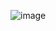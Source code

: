 ![image](https://github.com/solid-lite/draft-spec/assets/65864/30aa0f8f-06b6-47a8-a148-120c280b8af9)
